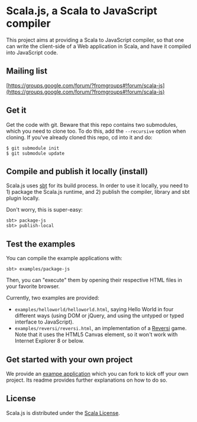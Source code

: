 # Scala.js, a Scala to JavaScript compiler

This project aims at providing a Scala to JavaScript compiler, so that one
can write the client-side of a Web application in Scala, and have it compiled
into JavaScript code.

## Mailing list

[https://groups.google.com/forum/?fromgroups#!forum/scala-js](https://groups.google.com/forum/?fromgroups#!forum/scala-js)

## Get it

Get the code with git. Beware that this repo contains two submodules, which
you need to clone too. To do this, add the `--recursive` option when cloning.
If you've already cloned this repo, cd into it and do:

    $ git submodule init
    $ git submodule update

## Compile and publish it locally (install)

Scala.js uses [sbt](http://www.scala-sbt.org/) for its build process.
In order to use it locally, you need to 1) package the Scala.js runtime, and
2) publish the compiler, library and sbt plugin locally.

Don't worry, this is super-easy:

    sbt> package-js
    sbt> publish-local

## Test the examples

You can compile the example applications with:

    sbt> examples/package-js

Then, you can "execute" them by opening their respective HTML files in your
favorite browser.

Currently, two examples are provided:

*   `examples/helloworld/helloworld.html`, saying Hello World in four different
    ways (using DOM or jQuery, and using the untyped or typed interface to
    JavaScript).
*   `examples/reversi/reversi.html`, an implementation of a
    [Reversi](http://en.wikipedia.org/wiki/Reversi) game. Note that it uses the
    HTML5 Canvas element, so it won't work with Internet Explorer 8 or below.

## Get started with your own project

We provide an
[exampe application](https://github.com/sjrd/scala-js-example-app) which you
can fork to kick off your own project. Its readme provides further
explanations on how to do so.

## License

Scala.js is distributed under the
[Scala License](http://www.scala-lang.org/node/146).
